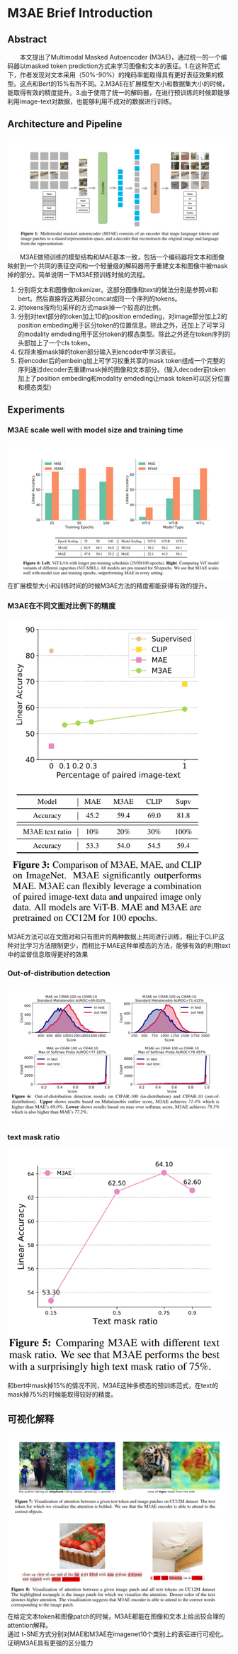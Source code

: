 # M3AE Brief Introduction
## Abstract
&emsp;&emsp;本文提出了Multimodal Masked Autoencoder (M3AE)，通过统一的一个编码器以masked token prediction方式来学习图像和文本的表征。1.在这种范式下，作者发现对文本采用（50%-90%）的掩码率能取得具有更好表征效果的模型。这点和Bert的15%有所不同。2.M3AE在扩展模型大小和数据集大小的时候，能取得有效的精度提升。3.由于使用了统一的解码器，在进行预训练的时候即能够利用image-text对数据，也能够利用不成对的数据进行训练。
## Architecture and Pipeline
![architecture](https://raw.githubusercontent.com/haiqiangy/paper_reading/main/multi-modal/figs/m3ae-architecture.png)<br/>
&emsp;&emsp;M3AE做预训练的模型结构和MAE基本一致，包括一个编码器将文本和图像映射到一个共同的表征空间和一个轻量级的解码器用于重建文本和图像中被mask掉的部分。简单说明一下M3AE预训练时候的流程。<br/>
1. 分别将文本和图像做tokenizer。这部分图像和text的做法分别是参照vit和bert。然后直接将这两部分concat成同一个序列的tokens。
2. 对tokens按均匀采样的方式mask掉一个较高的比例。
3. 分别对text部分的token加上1D的position emdeding，对image部分加上2的position embeding用于区分token的位置信息。除此之外，还加上了可学习的modality emdeding用于区分token的模态类型。除此之外还在token序列的头部加上了一个cls token。
4. 仅将未被mask掉的token部分输入到encoder中学习表征。
5. 将encoder后的embeing加上可学习权重共享的mask token组成一个完整的序列通过decoder去重建mask掉的图像和文本部分。（输入decoder前token加上了position embeding和modality emdeding让mask token可以区分位置和模态类型）
## Experiments
### M3AE scale well with model size and training time
![experiment1](https://github.com/haiqiangy/paper_reading/blob/main/multi-modal/figs/m3ae-experiment1.png?raw=true)<br/>
在扩展模型大小和训练时间的时候M3AE方法的精度都能获得有效的提升。
### M3AE在不同文图对比例下的精度
![experiment2](https://github.com/haiqiangy/paper_reading/blob/main/multi-modal/figs/m3ae-experiment2.png?raw=true)</br>
M3AE方法可以在文图对和只有图片的两种数据上共同进行训练，相比于CLIP这种对比学习方法限制更少，而相比于MAE这种单模态的方法，能够有效的利用text中的监督信息取得更好的效果
### Out-of-distribution detection
![experiment3](https://github.com/haiqiangy/paper_reading/blob/main/multi-modal/figs/m3ae-experiment3.png?raw=true)
### text mask ratio
![experiment4](https://github.com/haiqiangy/paper_reading/blob/main/multi-modal/figs/m3ae-experiment4.png?raw=true)<br/>
和bert中mask掉15%的情况不同，M3AE这种多模态的预训练范式，在text的mask掉75%的时候能取得较好的精度。
## 可视化解释
![vis1](https://github.com/haiqiangy/paper_reading/blob/main/multi-modal/figs/m3ae-experiment5.png?raw=true)<br/>
![vis2](https://github.com/haiqiangy/paper_reading/blob/main/multi-modal/figs/m3ae-experiment6.png?raw=true)<br/>
在给定文本token和图像patch的时候，M3AE都能在图像和文本上给出较合理的attention解释。
![]()<br/>
通过 t-SNE方式分别对MAE和M3AE在imagenet10个类别上的表征进行可视化。证明M3AE具有更强的区分能力
